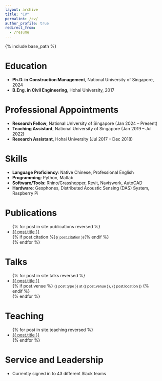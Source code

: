 ```yaml
---
layout: archive
title: "CV"
permalink: /cv/
author_profile: true
redirect_from:
  - /resume
---
```


{% include base_path %}

# Education
- **Ph.D. in Construction Management**, National University of Singapore, 2024
- **B.Eng. in Civil Engineering**, Hohai University, 2017

# Professional Appointments
- **Research Fellow**, National University of Singapore (Jan 2024 – Present)
- **Teaching Assistant**, National University of Singapore (Jan 2019 – Jul 2022)
- **Research Assistant**, Hohai University (Jul 2017 – Dec 2018)

# Skills
- **Language Proficiency**: Native Chinese, Professional English
- **Programming**: Python, Matlab
- **Software/Tools**: Rhino/Grasshopper, Revit, Naviswork, AutoCAD
- **Hardware**: Geophones, Distributed Acoustic Sensing (DAS) System, Raspberry Pi

# Publications
<ul>
{% for post in site.publications reversed %}
  <li>
    <a href="{{ base_path }}{{ post.url }}">{{ post.title }}</a><br/>
    {% if post.citation %}<small>{{ post.citation }}</small>{% endif %}
  </li>
{% endfor %}
</ul>

# Talks
<ul>
{% for post in site.talks reversed %}
  <li>
    <a href="{{ base_path }}{{ post.url }}">{{ post.title }}</a><br/>
    {% if post.venue %}
      <small>{{ post.type }} at {{ post.venue }}, {{ post.location }}</small>
    {% endif %}
  </li>
{% endfor %}
</ul>

# Teaching
<ul>
{% for post in site.teaching reversed %}
  <li>
    <a href="{{ base_path }}{{ post.url }}">{{ post.title }}</a>
  </li>
{% endfor %}
</ul>

# Service and Leadership
- Currently signed in to 43 different Slack teams
